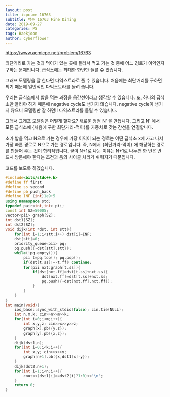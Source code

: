 ```yaml
---
layout: post
title: icpc.me 16763
subtitle: 백준 16763 Fine Dining
date: 2019-09-27
categories: PS
tags: Baekjoon
author: cyberflower
---
```


<https://www.acmicpc.net/problem/16763>

최단거리로 가는 것과 먹이가 있는 곳에 들러서 먹고 가는 것 중에 어느 경로가 이익인지 구하는 문제입니다. 급식소에는 최대한 한번만 들를 수 있습니다.

그래프 모델링을 잘 한다면 다익스트라로 풀 수 있습니다. 처음에는 최단거리를 구하면 되기 때문에 일반적인 다익스트라를 돌려 줍니다.

우리는 급식소에서 밥을 먹는 과정을 음간선이라고 생각할 수 있습니다. 또, 하나의 급식소만 들러야 하기 때문에 negative cycle도 생기지 않습니다. negative cycle이 생기지 않으니 모델링만 잘 하면!! 다익스트라를 돌릴 수 있습니다.

그래서 그래프 모델링은 어떻게 할까요? 새로운 정점 N' 을 만듭니다. 그리고 N' 에서 모든 급식소에 {처음에 구한 최단거리-먹이}를 가중치로 갖는 간선을 연결합니다.

소가 밥을 먹고 N으로 가는 경우에 가장 이익이 되는 경로는 어떤 급식소 x에 가고 나서 가장 빠른 경로로 N으로 가는 경로입니다. 즉, N에서 {최단거리-먹이} 에 해당하는 경로를 만들어 주는 것이 합리적입니다. 굳이 N+1로 나눈 이유는 N+1로 나누면 한 번은 반드시 방문해야 한다는 조건과 음의 사아클 처리가 쉬워지기 때문입니다.

코드를 보도록 하겠습니다.

```cpp
#include<bits/stdc++.h>
#define ff first
#define ss second
#define pb push_back
#define INF (int)1e9+5
using namespace std;
typedef pair<int,int> pii;
const int SZ=50005;
vector<pii> graph[SZ];
int dst1[SZ];
int dst2[SZ];
void dijk(int *dst, int stt){
	for(int i=1;i<stt;i++) dst[i]=INF;
	dst[stt]=0;
	priority_queue<pii> pq;
	pq.push({-dst[stt],stt});
	while(!pq.empty()){
		pii t=pq.top(); pq.pop();
		if(dst[t.ss]!=-t.ff) continue;
		for(pii nxt:graph[t.ss]){
			if(dst[nxt.ff]>dst[t.ss]+nxt.ss){
				dst[nxt.ff]=dst[t.ss]+nxt.ss;
				pq.push({-dst[nxt.ff],nxt.ff});
			}
		}
	}
}
int main(void){
	ios_base::sync_with_stdio(false); cin.tie(NULL);
	int n,m,k; cin>>n>>m>>k;
	for(int i=0;i<m;i++){
		int x,y,z; cin>>x>>y>>z;
		graph[x].pb({y,z});
		graph[y].pb({x,z});
	}
	dijk(dst1,n);
	for(int i=0;i<k;i++){
		int x,y; cin>>x>>y;
		graph[n+1].pb({x,dst1[x]-y});
	}
	dijk(dst2,n+1);
	for(int i=1;i<n;i++){
		cout<<(dst1[i]>=dst2[i]?1:0)<<'\n';
	}
	return 0;
}
```
